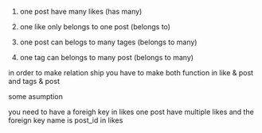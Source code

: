 1) one post have many likes (has many)
2) one like only belongs to one post (belongs to)

3) one post can belogs to many tages (belongs to many)
4) one tag can belongs to many post  (belongs to many)



in order to make relation ship you have to make 
both function in like & post 
and tags & post



some asumption

you need to have a foreigh key in likes
one post have multiple likes and the foreign key name is post_id in likes



